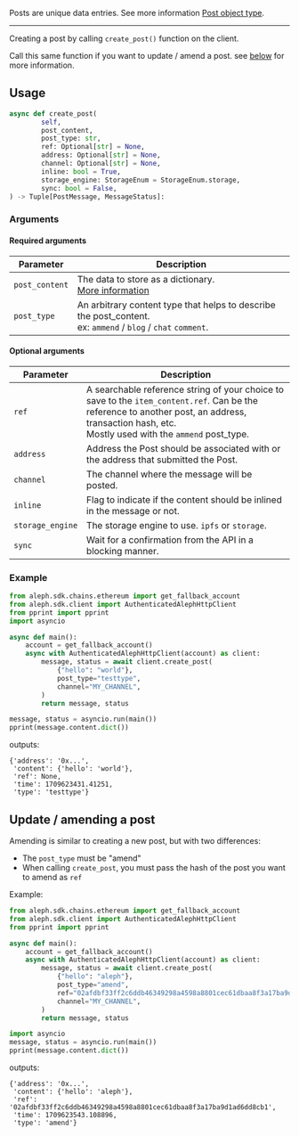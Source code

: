 Posts are unique data entries. See more information [Post object type](../../../protocol/object-types/posts.md).

--- 

Creating a post by calling `create_post()` function on the client.

Call this same function if you want to update / amend a post. see [below](#update-amending-a-post) for more information.

## Usage

```python
async def create_post(
        self,
        post_content,
        post_type: str,
        ref: Optional[str] = None,
        address: Optional[str] = None,
        channel: Optional[str] = None,
        inline: bool = True,
        storage_engine: StorageEnum = StorageEnum.storage,
        sync: bool = False,
) -> Tuple[PostMessage, MessageStatus]:
```

### Arguments

#### Required arguments

| Parameter      | Description                                                                                                       |
|----------------|-------------------------------------------------------------------------------------------------------------------|
| `post_content` | The data to store as a dictionary.<br> [More information](../../../protocol/object-types/posts.md#content-format) |
| `post_type`    | An arbitrary content type that helps to describe the post_content. <br> ex: `ammend` / `blog` / `chat` `comment`. |

#### Optional arguments

| Parameter        | Description                                                                                                                                                                                            |
|------------------|--------------------------------------------------------------------------------------------------------------------------------------------------------------------------------------------------------|
| `ref`            | A searchable reference string of your choice to save to the `item_content.ref`. Can be the reference to another post, an address, transaction hash, etc. <br> Mostly used with the `ammend` post_type. |
| `address`        | Address the Post should be associated with or the address that submitted the Post.                                                                                                                     |
| `channel`        | The channel where the message will be posted.                                                                                                                                                          |
| `inline`         | Flag to indicate if the content should be inlined in the message or not.                                                                                                                               |
| `storage_engine` | The storage engine to use. `ipfs` or `storage`.                                                                                                                                                        |
| `sync`           | Wait for a confirmation from the API in a blocking manner.                                                                                                                                             |

### Example

```python
from aleph.sdk.chains.ethereum import get_fallback_account
from aleph.sdk.client import AuthenticatedAlephHttpClient
from pprint import pprint
import asyncio

async def main():
    account = get_fallback_account()
    async with AuthenticatedAlephHttpClient(account) as client:
        message, status = await client.create_post(
            {"hello": "world"},
            post_type="testtype",
            channel="MY_CHANNEL",
        )
        return message, status

message, status = asyncio.run(main())
pprint(message.content.dict())
```

outputs:
```
{'address': '0x...',
 'content': {'hello': 'world'},
 'ref': None,
 'time': 1709623431.41251,
 'type': 'testtype'}
```

## Update / amending a post

Amending is similar to creating a new post, but with two differences:

- The `post_type` must be "amend"
- When calling `create_post`, you must pass the hash of the post you want to amend as `ref`

Example:

```python
from aleph.sdk.chains.ethereum import get_fallback_account
from aleph.sdk.client import AuthenticatedAlephHttpClient
from pprint import pprint

async def main():
    account = get_fallback_account()
    async with AuthenticatedAlephHttpClient(account) as client:
        message, status = await client.create_post(
            {"hello": "aleph"},
            post_type="amend",
            ref="02afdbf33ff2c6ddb46349298a4598a8801cec61dbaa8f3a17ba9d1ad6dd8cb1",
            channel="MY_CHANNEL",
        )
        return message, status

import asyncio
message, status = asyncio.run(main())
pprint(message.content.dict())
```

outputs:
```
{'address': '0x...',
 'content': {'hello': 'aleph'},
 'ref': '02afdbf33ff2c6ddb46349298a4598a8801cec61dbaa8f3a17ba9d1ad6dd8cb1',
 'time': 1709623543.108896,
 'type': 'amend'}
```
